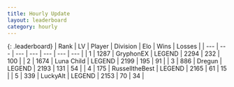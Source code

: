 ```yaml
---
title: Hourly Update
layout: leaderboard
category: hourly
---
```


{: .leaderboard}
| Rank | LV | Player | Division | Elo | Wins | Losses |
| --- | --- | --- | --- | --- | --- | --- |
| <span data-change="0">1</span> | 1287 | <span title="ID: 315148">GryphonEX</span> | LEGEND | <span data-change="0">2294</span> | <span data-change="0">232</span> | <span data-change="0">100</span> |
| <span data-change="1">2</span> | 1674 | <span title="ID: 164871">Luna Child</span> | LEGEND | <span data-change="32">2199</span> | <span data-change="6">195</span> | <span data-change="0">91</span> |
| <span data-change="-1">3</span> | 886 | <span title="ID: 337810">Dregun</span> | LEGEND | <span data-change="0">2193</span> | <span data-change="0">131</span> | <span data-change="0">54</span> |
| <span data-change="0">4</span> | 175 | <span title="ID: 547266">RusselltheBest</span> | LEGEND | <span data-change="0">2165</span> | <span data-change="0">61</span> | <span data-change="0">15</span> |
| <span data-change="0">5</span> | 339 | <span title="ID: 512212">LuckyAlt</span> | LEGEND | <span data-change="0">2153</span> | <span data-change="0">70</span> | <span data-change="0">34</span> |